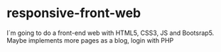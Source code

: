 # responsive-front-web
I´m going to do a front-end web with HTML5, CSS3, JS and Bootsrap5. Maybe implements more pages as a blog, login with PHP
